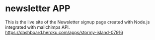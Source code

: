 # newsletter APP
This is the live site of the Newsletter signup page created with Node.js integrated with mailchimps API.
https://dashboard.heroku.com/apps/stormy-island-07916
